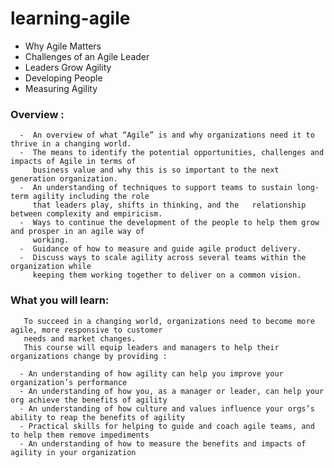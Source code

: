 # learning-agile

- Why Agile Matters
- Challenges of an Agile Leader
- Leaders Grow Agility
- Developing People
- Measuring Agility


### Overview :
      -  An overview of what “Agile” is and why organizations need it to thrive in a changing world.
      -  The means to identify the potential opportunities, challenges and impacts of Agile in terms of 
         business value and why this is so important to the next generation organization.
      -  An understanding of techniques to support teams to sustain long-term agility including the role 
         that leaders play, shifts in thinking, and the   relationship between complexity and empiricism.
      -  Ways to continue the development of the people to help them grow and prosper in an agile way of 
         working. 
      -  Guidance of how to measure and guide agile product delivery.
      -  Discuss ways to scale agility across several teams within the organization while 
         keeping them working together to deliver on a common vision.

### What you will learn:

       To succeed in a changing world, organizations need to become more agile, more responsive to customer 
       needs and market changes. 
       This course will equip leaders and managers to help their organizations change by providing :

      - An understanding of how agility can help you improve your organization’s performance
      - An understanding of how you, as a manager or leader, can help your org achieve the benefits of agility
      - An understanding of how culture and values influence your orgs’s ability to reap the benefits of agility
      - Practical skills for helping to guide and coach agile teams, and to help them remove impediments
      - An understanding of how to measure the benefits and impacts of agility in your organization
